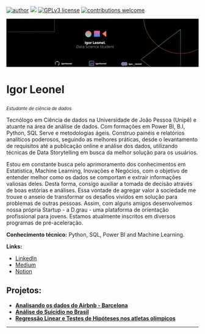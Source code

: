 [![author](https://img.shields.io/badge/author-IgorLeonel-red.svg)](https://www.linkedin.com/in/igorleonel) [![](https://img.shields.io/badge/python-3.7+-blue.svg)](https://www.python.org/downloads/release/python-365/) [![GPLv3 license](https://img.shields.io/badge/License-GPLv3-blue.svg)](http://perso.crans.org/besson/LICENSE.html) [![contributions welcome](https://img.shields.io/badge/contributions-welcome-brightgreen.svg?style=flat)](https://github.com/igorleonel)

<p align="center">
  <img src="Black Technology LinkedIn Banner.png" >
</p>

# Igor Leonel
<sub>*Estudante de ciência de dados*</sub>

Tecnólogo em Ciência de dados na Universidade de João Pessoa (Unipê) e atuante na área de análise de dados. Com formações em Power BI, B.I, Python, SQL Serve e metodologias ágeis. Construo painéis e relatórios analíticos poderosos, seguindo as melhores práticas, desde o levantamento de requisitos até a publicação online e análise dos dados, utilizando técnicas de Data Storytelling em busca da melhor solução para os usuários. 

Estou em constante busca pelo aprimoramento dos conhecimentos em Estatística, Machine Learning, Inovações e Negócios, com o objetivo de entender melhor como os dados se comportam e extrair informações valiosas deles. Desta forma, consigo auxiliar a tomada de decisão através de boas estórias e análises. Essa vontade de agregar valor à sociedade me trouxe o anseio de transformar os desafios vividos em solução para problemas de outras pessoas. Assim, com alguns amigos desenvolvemos nossa própria Startup - a D.grau - uma plataforma de orientação profissional para jovens. Estamos atualmente inscritos em diversos programas de pré-aceleração.

**Conhecimento técnico:** Python, SQL, Power BI and Machine Learning.

**Links:**
* [LinkedIn](https://www.linkedin.com/in/igorleonel/)
* [Medium](https://medium.com/@igorleonelborba)
* [Notion](https://quickest-egg-336.notion.site/Igor-Leonel-56584b6cca804e35a9fc9b75bc5a8ec6)

## Projetos:


* **[Analisando os dados do Airbnb - Barcelona](https://github.com/igorleonel/DataScience/blob/main/Analisando_os_Dados_do_Airbnb.ipynb)**
* **[Análise do Suicídio no Brasil](https://github.com/igorleonel/DataScience/blob/main/An%C3%A1lise_do_suic%C3%ADdio_no_Brasil_com_Data_Science.ipynb)**
* **[Regressão Linear e Testes de Hipóteses nos atletas olímpicos](https://github.com/igorleonel/DataScience/blob/main/Analisando_as_olimpiadas.ipynb)**
---




